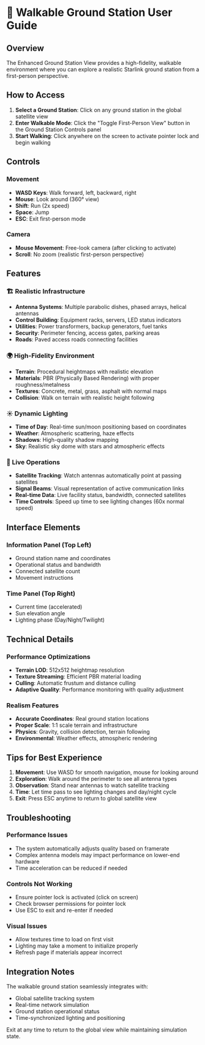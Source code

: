 # 🚶 Walkable Ground Station User Guide

## Overview
The Enhanced Ground Station View provides a high-fidelity, walkable environment where you can explore a realistic Starlink ground station from a first-person perspective.

## How to Access

1. **Select a Ground Station**: Click on any ground station in the global satellite view
2. **Enter Walkable Mode**: Click the "Toggle First-Person View" button in the Ground Station Controls panel
3. **Start Walking**: Click anywhere on the screen to activate pointer lock and begin walking

## Controls

### Movement
- **WASD Keys**: Walk forward, left, backward, right
- **Mouse**: Look around (360° view)
- **Shift**: Run (2x speed)
- **Space**: Jump
- **ESC**: Exit first-person mode

### Camera
- **Mouse Movement**: Free-look camera (after clicking to activate)
- **Scroll**: No zoom (realistic first-person perspective)

## Features

### 🏗️ Realistic Infrastructure
- **Antenna Systems**: Multiple parabolic dishes, phased arrays, helical antennas
- **Control Building**: Equipment racks, servers, LED status indicators
- **Utilities**: Power transformers, backup generators, fuel tanks
- **Security**: Perimeter fencing, access gates, parking areas
- **Roads**: Paved access roads connecting facilities

### 🌍 High-Fidelity Environment
- **Terrain**: Procedural heightmaps with realistic elevation
- **Materials**: PBR (Physically Based Rendering) with proper roughness/metalness
- **Textures**: Concrete, metal, grass, asphalt with normal maps
- **Collision**: Walk on terrain with realistic height following

### ☀️ Dynamic Lighting
- **Time of Day**: Real-time sun/moon positioning based on coordinates
- **Weather**: Atmospheric scattering, haze effects
- **Shadows**: High-quality shadow mapping
- **Sky**: Realistic sky dome with stars and atmospheric effects

### 📡 Live Operations
- **Satellite Tracking**: Watch antennas automatically point at passing satellites
- **Signal Beams**: Visual representation of active communication links
- **Real-time Data**: Live facility status, bandwidth, connected satellites
- **Time Controls**: Speed up time to see lighting changes (60x normal speed)

## Interface Elements

### Information Panel (Top Left)
- Ground station name and coordinates
- Operational status and bandwidth
- Connected satellite count
- Movement instructions

### Time Panel (Top Right)
- Current time (accelerated)
- Sun elevation angle
- Lighting phase (Day/Night/Twilight)

## Technical Details

### Performance Optimizations
- **Terrain LOD**: 512x512 heightmap resolution
- **Texture Streaming**: Efficient PBR material loading
- **Culling**: Automatic frustum and distance culling
- **Adaptive Quality**: Performance monitoring with quality adjustment

### Realism Features
- **Accurate Coordinates**: Real ground station locations
- **Proper Scale**: 1:1 scale terrain and infrastructure
- **Physics**: Gravity, collision detection, terrain following
- **Environmental**: Weather effects, atmospheric rendering

## Tips for Best Experience

1. **Movement**: Use WASD for smooth navigation, mouse for looking around
2. **Exploration**: Walk around the perimeter to see all antenna types
3. **Observation**: Stand near antennas to watch satellite tracking
4. **Time**: Let time pass to see lighting changes and day/night cycle
5. **Exit**: Press ESC anytime to return to global satellite view

## Troubleshooting

### Performance Issues
- The system automatically adjusts quality based on framerate
- Complex antenna models may impact performance on lower-end hardware
- Time acceleration can be reduced if needed

### Controls Not Working
- Ensure pointer lock is activated (click on screen)
- Check browser permissions for pointer lock
- Use ESC to exit and re-enter if needed

### Visual Issues
- Allow textures time to load on first visit
- Lighting may take a moment to initialize properly
- Refresh page if materials appear incorrect

## Integration Notes

The walkable ground station seamlessly integrates with:
- Global satellite tracking system
- Real-time network simulation
- Ground station operational status
- Time-synchronized lighting and positioning

Exit at any time to return to the global view while maintaining simulation state.